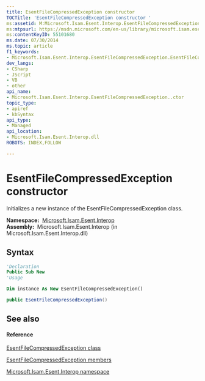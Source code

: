 ```yaml
---
title: EsentFileCompressedException constructor 
TOCTitle: 'EsentFileCompressedException constructor '
ms:assetid: M:Microsoft.Isam.Esent.Interop.EsentFileCompressedException.#ctor
ms:mtpsurl: https://msdn.microsoft.com/en-us/library/microsoft.isam.esent.interop.esentfilecompressedexception.esentfilecompressedexception(v=EXCHG.10)
ms:contentKeyID: 55101680
ms.date: 07/30/2014
ms.topic: article
f1_keywords:
- Microsoft.Isam.Esent.Interop.EsentFileCompressedException.EsentFileCompressedException
dev_langs:
- CSharp
- JScript
- VB
- other
api_name: 
- Microsoft.Isam.Esent.Interop.EsentFileCompressedException..ctor
topic_type: 
- apiref
- kbSyntax
api_type: 
- Managed
api_location: 
- Microsoft.Isam.Esent.Interop.dll
ROBOTS: INDEX,FOLLOW

---
```


# EsentFileCompressedException constructor

Initializes a new instance of the EsentFileCompressedException class.

**Namespace:**  [Microsoft.Isam.Esent.Interop](hh596136\(v=exchg.10\).md)  
**Assembly:**  Microsoft.Isam.Esent.Interop (in Microsoft.Isam.Esent.Interop.dll)

## Syntax

``` vb
'Declaration
Public Sub New
'Usage

Dim instance As New EsentFileCompressedException()
```

``` csharp
public EsentFileCompressedException()
```

## See also

#### Reference

[EsentFileCompressedException class](dn274343\(v=exchg.10\).md)

[EsentFileCompressedException members](dn274344\(v=exchg.10\).md)

[Microsoft.Isam.Esent.Interop namespace](hh596136\(v=exchg.10\).md)

